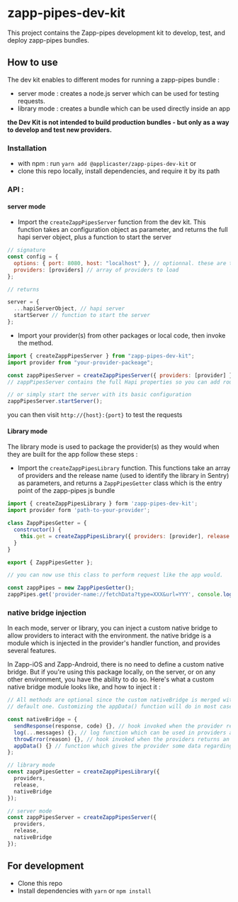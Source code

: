 # zapp-pipes-dev-kit

This project contains the Zapp-pipes development kit to develop, test, and deploy zapp-pipes bundles.

## How to use

The dev kit enables to different modes for running a zapp-pipes bundle :

* server mode : creates a node.js server which can be used for testing requests.
* library mode : creates a bundle which can be used directly inside an app

**the Dev Kit is not intended to build production bundles - but only as a way to develop and test new providers.**

### Installation

* with npm : run `yarn add @applicaster/zapp-pipes-dev-kit`
  or
* clone this repo locally, install dependencies, and require it by its path

### API :

#### server mode

* Import the `createZappPipesServer` function from the dev kit. This function takes an configuration object as parameter, and returns the full hapi server object, plus a function to start the server

```javascript
// signature
const config = {
  options: { port: 8080, host: "localhost" }, // optionnal. these are the default values
  providers: [providers] // array of providers to load
};

// returns

server = {
  ...hapiServerObject, // hapi server
  startServer // function to start the server
};
```

* Import your provider(s) from other packages or local code, then invoke the method.

```javascript
import { createZappPipesServer } from "zapp-pipes-dev-kit";
import provider from "your-provider-packeage";

const zappPipesServer = createZappPipesServer({ providers: [provider] });
// zappPipesServer contains the full Hapi properties so you can add routes, invoke the start function directly, etc...

// or simply start the server with its basic configuration
zappPipesServer.startServer();
```

you can then visit `http://{host}:{port}` to test the requests

#### Library mode

The library mode is used to package the provider(s) as they would when they are built for the app
follow these steps :

* Import the `createZappPipesLibrary` function. This functions take an array of providers and the release name (used to identify the library in Sentry) as parameters, and returns a `ZappPipesGetter` class which is the entry point of the zapp-pipes js bundle

```javascript
import { createZappPipesLibrary } form 'zapp-pipes-dev-kit';
import provider form 'path-to-your-provider';

class ZappPipesGetter = {
  constructor() {
    this.get = createZappPipesLibrary({ providers: [provider], release: 'release-name' });
  }
}

export { ZappPipesGetter };

// you can now use this class to perform request like the app would.

const zappPipes = new ZappPipesGetter();
zappPipes.get('provider-name://fetchData?type=XXX&url=YYY', console.log);
```

### native bridge injection

In each mode, server or library, you can inject a custom native bridge to allow providers to interact with the environment.
the native bridge is a module which is injected in the provider's handler function, and provides several features.

In Zapp-iOS and Zapp-Android, there is no need to define a custom native bridge. But if you're using this package locally, on the server, or on any other environment, you have the ability to do so. Here's what a custom native bridge module looks like, and how to inject it :

```javascript
// All methods are optional since the custom nativeBridge is merged with the
// default one. Customizing the appData() function will do in most cases

const nativeBridge = {
  sendResponse(response, code) {}, // hook invoked when the provider returns its data
  log(...messages) {}, // log function which can be used in providers and customised dependending on the environment
  throwError(reason) {}, // hook invoked when the providers returns an error
  appData() {} // function which gives the provider some data regarding the native environment (platform, bundle identifier, account Id, broadcaster Id, uuid...);
};

// library mode
const zappPipesGetter = createZappPipesLibrary({
  providers,
  release,
  nativeBridge
});

// server mode
const zappPipesServer = createZappPipesServer({
  providers,
  release,
  nativeBridge
});
```

## For development

* Clone this repo
* Install dependencies with `yarn` or `npm install`
